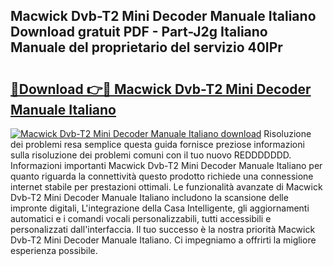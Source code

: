 ## Macwick Dvb-T2 Mini Decoder Manuale Italiano Download gratuit PDF - Part-J2g Italiano Manuale del proprietario del servizio 40IPr

# <h2><a href="http://dfelv12.blite.top/?on=Macwick+Dvb-T2+Mini+Decoder+Manuale+Italiano">🔗Download 👉🔴 Macwick Dvb-T2 Mini Decoder Manuale Italiano</a></h2>

[![Macwick Dvb-T2 Mini Decoder Manuale Italiano download](https://i.imgur.com/lujVjoI.png)](http://dfelv12.blite.top/?on=Macwick+Dvb-T2+Mini+Decoder+Manuale+Italiano)
Risoluzione dei problemi resa semplice questa guida fornisce preziose informazioni sulla risoluzione dei problemi comuni con il tuo nuovo REDDDDDDD. Informazioni importanti Macwick Dvb-T2 Mini Decoder Manuale Italiano per quanto riguarda la connettività questo prodotto richiede una connessione internet stabile per prestazioni ottimali. Le funzionalità avanzate di Macwick Dvb-T2 Mini Decoder Manuale Italiano includono la scansione delle impronte digitali, L'integrazione della Casa Intelligente, gli aggiornamenti automatici e i comandi vocali personalizzabili, tutti accessibili e personalizzati dall'interfaccia. Il tuo successo è la nostra priorità Macwick Dvb-T2 Mini Decoder Manuale Italiano. Ci impegniamo a offrirti la migliore esperienza possibile.
